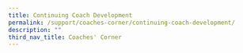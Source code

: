 ```yaml
---
title: Continuing Coach Development
permalink: /support/coaches-corner/continuing-coach-development/
description: ""
third_nav_title: Coaches' Corner
---
```

